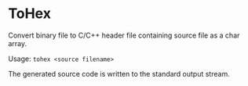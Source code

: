 # ToHex

Convert binary file to C/C++ header file containing source file as a char array.

Usage: `tohex <source filename>`

The generated source code is written to the standard output stream.

